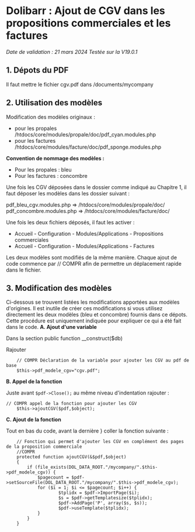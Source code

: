 # Dolibarr : Ajout de CGV dans les propositions commerciales et les factures

*Date de validation : 21 mars 2024*
*Testée sur la V19.0.1*


## 1. Dépots du PDF

Il faut mettre le fichier cgv.pdf dans /documents/mycompany

## 2. Utilisation des modèles

Modification des modèles originaux :
- pour les propales /htdocs/core/modules/propale/doc/pdf_cyan.modules.php
- pour les factures /htdocs/core/modules/facture/doc/pdf_sponge.modules.php

**Convention de nommage des modèles :**

- Pour les propales : bleu
- Pour les factures : concombre

Une fois les CGV déposées dans le dossier comme indiqué au Chapitre 1, il faut déposer les modèles dans les dossier suivant :

pdf_bleu_cgv.modules.php => /htdocs/core/modules/propale/doc/
pdf_concombre.modules.php => /htdocs/core/modules/facture/doc/

Une fois les deux fichiers déposés, il faut les activer :

- Accueil - Configuration - Modules/Applications - Propositions commerciales
- Accueil - Configuration - Modules/Applications - Factures

Les deux modèles sont modifiés de la même manière. Chaque ajout de code commence par // COMPR afin de permettre un déplacement rapide dans le fichier.

## 3. Modification des modèles

Ci-dessous se trouvent listées les modifications apportées aux modèles d'origines. Il est inutile de créer ces modifications si vous utilisez directement les deux modèles (bleu et concombre) fournis dans ce dépots. 
Cette procédure est uniquement indiquée pour expliquer ce qui a été fait dans le code.
**A. Ajout d'une variable**

Dans la section public function __construct($db)  

Rajouter

```
	// COMPR Déclaration de la variable pour ajouter les CGV au pdf de base
	$this->pdf_modele_cgv="cgv.pdf";
```

**B. Appel de la fonction**

Juste avant `$pdf->Close();` au même niveau d'indentation rajouter :

```
// COMPR appel de la fonction pour ajouter les CGV
	$this->ajoutCGV($pdf,$object);
```	

**C. Ajout de la fonction**

Tout en bas du code, avant la dernière } coller la fonction suivante :

```
	// Fonction qui permet d'ajouter les CGV en complément des pages de la proposition commerciale
	//COMPR
	protected function ajoutCGV(&$pdf,$object)
	{
		if (file_exists(DOL_DATA_ROOT."/mycompany/".$this->pdf_modele_cgv)) {
			$pagecount = $pdf->setSourceFile(DOL_DATA_ROOT."/mycompany/".$this->pdf_modele_cgv);
			for ($i = 1; $i <= $pagecount; $i++) {
					$tplidx = $pdf->ImportPage($i);
					$s = $pdf->getTemplatesize($tplidx);
					$pdf->AddPage('P', array($s, $s));
					$pdf->useTemplate($tplidx);
			}
		}
	}
```
